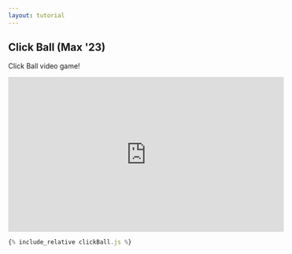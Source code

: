 ```yaml
---
layout: tutorial
---
```


## Click Ball (Max '23)

Click Ball video game!

<div class="center">
<iframe width="560" height="315" src="https://www.youtube.com/embed/nU4UfliriRo" frameborder="0" allow="accelerometer; autoplay; clipboard-write; encrypted-media; gyroscope; picture-in-picture" allowfullscreen></iframe>
</div>

<div id="preview"></div>

```javascript
{% include_relative clickBall.js %}
```

<script src="clickBall.js"></script>
